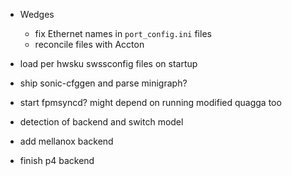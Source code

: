  * Wedges
   * fix Ethernet names in `port_config.ini` files
   * reconcile files with Accton

 * load per hwsku swssconfig files on startup

 * ship sonic-cfggen and parse minigraph?

 * start fpmsyncd? might depend on running modified quagga too

 * detection of backend and switch model

 * add mellanox backend

 * finish p4 backend

